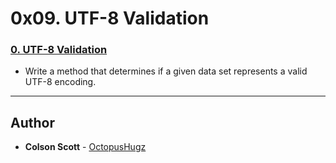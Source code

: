 # 0x09. UTF-8 Validation


### [0. UTF-8 Validation](./0-validate_utf8.py)
* Write a method that determines if a given data set represents a valid UTF-8 encoding.

---

## Author
* **Colson Scott** - [OctopusHugz](https://github.com/OctopusHugz)
